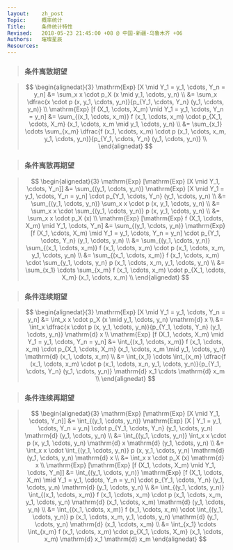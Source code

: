 ```yaml
---
layout:    zh_post
Topic:     概率统计
Title:     条件统计特性
Revised:   2018-05-23 21:45:00 +08 @ 中国-新疆-乌鲁木齐 +06
Authors:   璀璨星辰
Resources:
---
```


> ### 条件离散期望

> $$
> \begin{alignedat}{3}
>                    \mathrm{Exp} [X \mid Y_1 = y_1, \cdots, Y_n = y_n] &= \sum_x x \cdot p_X (x \mid y_1, \cdots, y_n) \\
>                                                                       &= \sum_x \dfrac{x \cdot p (x, y_1, \cdots, y_n)}{p_{Y_1, \cdots, Y_n} (y_1, \cdots, y_n)} \\
> \mathrm{Exp} [f (X_1, \cdots, X_m) \mid Y_1 = y_1, \cdots, Y_n = y_n] &= \sum_{(x_1, \cdots, x_m)} f (x_1, \cdots, x_m) \cdot p_{X_1, \cdots, X_m} (x_1, \cdots, x_m \mid y_1, \cdots, y_n) \\
>                                                                       &= \sum_{x_1} \cdots \sum_{x_m} \dfrac{f (x_1, \cdots, x_m) \cdot p (x_1, \cdots, x_m, y_1, \cdots, y_n)}{p_{Y_1, \cdots, Y_n} (y_1, \cdots, y_n)} \\
> \end{alignedat}
> $$
>

> ### 条件离散再期望

> $$
> \begin{alignedat}{3}
>                  \mathrm{Exp} [\mathrm{Exp} [X \mid Y_1, \cdots, Y_n]] &= \sum_{(y_1, \cdots, y_n)} \mathrm{Exp} [X \mid Y_1 = y_1, \cdots, Y_n = y_n] \cdot p_{Y_1, \cdots, Y_n} (y_1, \cdots, y_n) \\
>                                                                        &= \sum_{(y_1, \cdots, y_n)} \sum_x x \cdot p (x, y_1, \cdots, y_n) \\
>                                                                        &= \sum_x x \cdot \sum_{(y_1, \cdots, y_n)} p (x, y_1, \cdots, y_n) \\
>                                                                        &= \sum_x x \cdot p_X (x) \\
> \mathrm{Exp} [\mathrm{Exp} f (X_1, \cdots, X_m) \mid Y_1, \cdots, Y_n] &= \sum_{(y_1, \cdots, y_n)} \mathrm{Exp} [f (X_1, \cdots, X_m) \mid Y_1 = y_1, \cdots, Y_n = y_n] \cdot p_{Y_1, \cdots, Y_n} (y_1, \cdots, y_n) \\
>                                                                        &= \sum_{(y_1, \cdots, y_n)} \sum_{(x_1, \cdots, x_m)} f (x_1, \cdots, x_m) \cdot p (x_1, \cdots, x_m, y_1, \cdots, y_n) \\
>                                                                        &= \sum_{(x_1, \cdots, x_m)} f (x_1, \cdots, x_m) \cdot \sum_{y_1, \cdots, y_n} p (x_1, \cdots, x_m, y_1, \cdots, y_n) \\
>                                                                        &= \sum_{x_1} \cdots \sum_{x_m} f (x_1, \cdots, x_m) \cdot p_{X_1, \cdots, X_m} (x_1, \cdots, x_m) \\
> \end{alignedat}
> $$
>

> ### 条件连续期望

> $$
> \begin{alignedat}{3}
>                    \mathrm{Exp} [X \mid Y_1 = y_1, \cdots, Y_n = y_n] &= \int_x x \cdot p_X (x \mid y_1, \cdots, y_n) \mathrm{d} x \\
>                                                                       &= \int_x \dfrac{x \cdot p (x, y_1, \cdots, y_n)}{p_{Y_1, \cdots, Y_n} (y_1, \cdots, y_n)} \mathrm{d} x \\
> \mathrm{Exp} [f (X_1, \cdots, X_m) \mid Y_1 = y_1, \cdots, Y_n = y_n] &= \int_{(x_1, \cdots, x_m)} f (x_1, \cdots, x_m) \cdot p_{X_1, \cdots, X_m} (x_1, \cdots, x_m \mid y_1, \cdots, y_n) \mathrm{d} (x_1, \cdots, x_m) \\
>                                                                       &= \int_{x_1} \cdots \int_{x_m} \dfrac{f (x_1, \cdots, x_m) \cdot p (x_1, \cdots, x_n, y_1, \cdots, y_n)}{p_{Y_1, \cdots, Y_n} (y_1, \cdots, y_n)} \mathrm{d} x_1 \cdots \mathrm{d} x_m \\
> \end{alignedat}
> $$
>

> ### 条件连续再期望

> $$
> \begin{alignedat}{3}
> \mathrm{Exp} [\mathrm{Exp} [X \mid Y_1, \cdots, Y_n]] &= \int_{(y_1, \cdots, y_n)} \mathrm{Exp} [X | Y_1 = y_1, \cdots, Y_n = y_n] \cdot p_{Y_1, \cdots, Y_n} (y_1, \cdots, y_n) \mathrm{d} (y_1, \cdots, y_n) \\
> &= \int_{(y_1, \cdots, y_n)} \int_x x \cdot p (x, y_1, \cdots, y_n) \mathrm{d} x \mathrm{d} (y_1, \cdots, y_n) \\
> &= \int_x x \cdot \int_{(y_1, \cdots, y_n)} p (x, y_1, \cdots, y_n) \mathrm{d} (y_1, \cdots, y_n) \mathrm{d} x \\
> &= \int_x x \cdot p_X (x) \mathrm{d} x \\
> \mathrm{Exp} [\mathrm{Exp} [f (X_1, \cdots, X_m) \mid Y_1, \cdots, Y_n]] &= \int_{(y_1, \cdots, y_n)} \mathrm{Exp} [f (X_1, \cdots, X_m) \mid Y_1 = y_1, \cdots, Y_n = y_n] \cdot p_{Y_1, \cdots, Y_n} (y_1, \cdots, y_n) \mathrm{d} (y_1, \cdots, y_n) \\
> &= \int_{(y_1, \cdots, y_n)} \int_{(x_1, \cdots, x_m)} f (x_1, \cdots, x_m) \cdot p (x_1, \cdots, x_m, y_1, \cdots, y_n) \mathrm{d} (x_1, \cdots, x_m) \mathrm{d} (y_1, \cdots, y_n) \\
> &= \int_{(x_1, \cdots, x_m)} f (x_1, \cdots, x_m) \cdot \int_{(y_1, \cdots, y_n)} p (x_1, \cdots, x_m, y_1, \cdots, y_n) \mathrm{d} (y_1, \cdots, y_n) \mathrm{d} (x_1, \cdots, x_m) \\
> &= \int_{x_1} \cdots \int_{x_m} f (x_1, \cdots, x_m) \cdot p_{X_1, \cdots, X_m} (x_1, \cdots, x_m) \mathrm{d} x_1 \mathrm{d} x_m
> \end{alignedat}
> $$
>